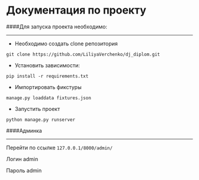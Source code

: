 # Документация по проекту

####Для запуска проекта необходимо:
_______________________________________

* Необходимо создать clone репозитория 

`git clone https://github.com/LiliyaVerchenko/dj_diplom.git`

 
* Установить зависимости:

`pip install -r requirements.txt`


* Импортировать фикстуры

`manage.py loaddata fixtures.json` 

* Запустить проект

`python manage.py runserver` 

####Админка
_______________

Перейти по ссылке `127.0.0.1/8000/admin/`

Логин admin
 
Пароль admin






